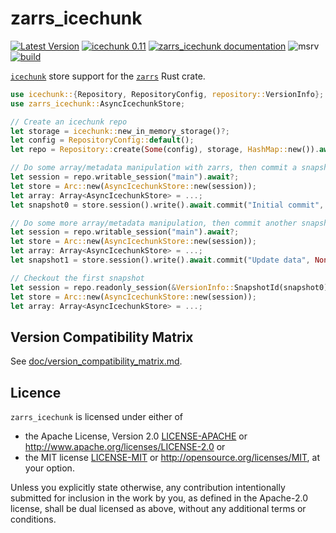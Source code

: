 # zarrs_icechunk

[![Latest Version](https://img.shields.io/crates/v/zarrs_icechunk.svg)](https://crates.io/crates/zarrs_icechunk)
[![icechunk 0.11](https://img.shields.io/badge/icechunk-0.1.0-blue)](https://crates.io/crates/icechunk)
[![zarrs_icechunk documentation](https://docs.rs/zarrs_icechunk/badge.svg)](https://docs.rs/zarrs_icechunk)
![msrv](https://img.shields.io/crates/msrv/zarrs_icechunk)
[![build](https://github.com/LDeakin/zarrs_icechunk/actions/workflows/ci.yml/badge.svg)](https://github.com/LDeakin/zarrs_icechunk/actions/workflows/ci.yml)

[`icechunk`](https://crates.io/crates/icechunk) store support for the [`zarrs`](https://crates.io/crates/zarrs) Rust crate.

```rust
use icechunk::{Repository, RepositoryConfig, repository::VersionInfo};
use zarrs_icechunk::AsyncIcechunkStore;

// Create an icechunk repo
let storage = icechunk::new_in_memory_storage()?;
let config = RepositoryConfig::default();
let repo = Repository::create(Some(config), storage, HashMap::new()).await?;

// Do some array/metadata manipulation with zarrs, then commit a snapshot
let session = repo.writable_session("main").await?;
let store = Arc::new(AsyncIcechunkStore::new(session));
let array: Array<AsyncIcechunkStore> = ...;
let snapshot0 = store.session().write().await.commit("Initial commit", None).await?;

// Do some more array/metadata manipulation, then commit another snapshot
let session = repo.writable_session("main").await?;
let store = Arc::new(AsyncIcechunkStore::new(session));
let array: Array<AsyncIcechunkStore> = ...;
let snapshot1 = store.session().write().await.commit("Update data", None).await?;

// Checkout the first snapshot
let session = repo.readonly_session(&VersionInfo::SnapshotId(snapshot0)).await?;
let store = Arc::new(AsyncIcechunkStore::new(session));
let array: Array<AsyncIcechunkStore> = ...;
```

## Version Compatibility Matrix
See [doc/version_compatibility_matrix.md](./doc/version_compatibility_matrix.md).

## Licence
`zarrs_icechunk` is licensed under either of
 - the Apache License, Version 2.0 [LICENSE-APACHE](./LICENCE-APACHE) or <http://www.apache.org/licenses/LICENSE-2.0> or
 - the MIT license [LICENSE-MIT](./LICENCE-MIT) or <http://opensource.org/licenses/MIT>, at your option.

Unless you explicitly state otherwise, any contribution intentionally submitted for inclusion in the work by you, as defined in the Apache-2.0 license, shall be dual licensed as above, without any additional terms or conditions.
